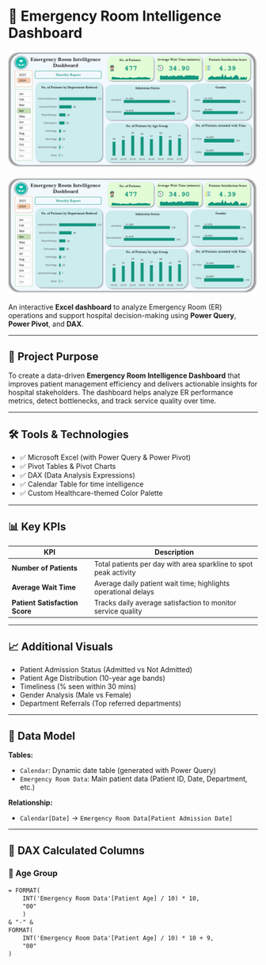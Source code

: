 # 🏥 Emergency Room Intelligence Dashboard

![Final Dashboard](screenshots/final_dashboard.png)

[![Watch the video](screenshots/video_thumbnail.png)](https://your-video-link-here)

An interactive **Excel dashboard** to analyze Emergency Room (ER) operations and support hospital decision-making using **Power Query**, **Power Pivot**, and **DAX**.

---

## 🎯 Project Purpose

To create a data-driven **Emergency Room Intelligence Dashboard** that improves patient management efficiency and delivers actionable insights for hospital stakeholders. The dashboard helps analyze ER performance metrics, detect bottlenecks, and track service quality over time.

---

## 🛠 Tools & Technologies

- ✅ Microsoft Excel (with Power Query & Power Pivot)
- ✅ Pivot Tables & Pivot Charts
- ✅ DAX (Data Analysis Expressions)
- ✅ Calendar Table for time intelligence
- ✅ Custom Healthcare-themed Color Palette

---

## 📊 Key KPIs

| KPI | Description |
|-----|-------------|
| **Number of Patients** | Total patients per day with area sparkline to spot peak activity |
| **Average Wait Time** | Average daily patient wait time; highlights operational delays |
| **Patient Satisfaction Score** | Tracks daily average satisfaction to monitor service quality |

---

## 📈 Additional Visuals

- Patient Admission Status (Admitted vs Not Admitted)
- Patient Age Distribution (10-year age bands)
- Timeliness (% seen within 30 mins)
- Gender Analysis (Male vs Female)
- Department Referrals (Top referred departments)

---

## 🔗 Data Model

**Tables:**
- `Calendar`: Dynamic date table (generated with Power Query)
- `Emergency Room Data`: Main patient data (Patient ID, Date, Department, etc.)

**Relationship:**
- `Calendar[Date]` → `Emergency Room Data[Patient Admission Date]`

---

## 🧮 DAX Calculated Columns

### 🧓 Age Group

```dax
= FORMAT(
    INT('Emergency Room Data'[Patient Age] / 10) * 10,
    "00"
    )
& "-" &
FORMAT(
    INT('Emergency Room Data'[Patient Age] / 10) * 10 + 9,
    "00"
)
